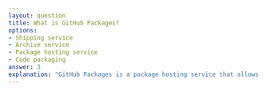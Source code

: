 ```yaml
---
layout: question
title: What is GitHub Packages?
options:
- Shipping service
- Archive service
- Package hosting service
- Code packaging
answer: 3
explanation: "GitHub Packages is a package hosting service that allows you to host your packages alongside your code."
---
```


